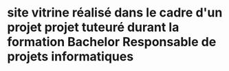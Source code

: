 # site vitrine réalisé dans le cadre d'un projet projet tuteuré durant la formation Bachelor Responsable de projets informatiques

